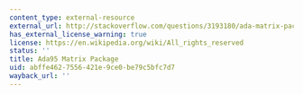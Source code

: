 ```yaml
---
content_type: external-resource
external_url: http://stackoverflow.com/questions/3193180/ada-matrix-package
has_external_license_warning: true
license: https://en.wikipedia.org/wiki/All_rights_reserved
status: ''
title: Ada95 Matrix Package
uid: abffe462-7556-421e-9ce0-be79c5bfc7d7
wayback_url: ''
---
```

